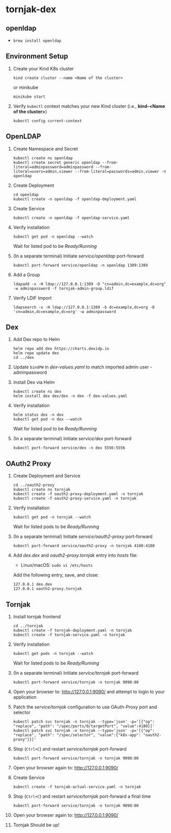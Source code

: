 # tornjak-dex
## openldap

* ```brew install openldap```
## Environment Setup
1. Create your Kind K8s cluster
    ```
    kind create cluster --name <Name of the cluster>
    ```
    or minikube 
    ```
    minikube start
    ```
1. Verify `kubectl` context matches your new Kind cluster (i.e., **kind-\<Name of the cluster>**)
   ```
   kubectl config current-context
   ```
## OpenLDAP

1. Create Namespace and Secret​
    ```
    kubectl create ns openldap
    kubectl create secret generic openldap --from-literal=adminpassword=adminpassword --from-literal=users=admin,viewer --from-literal=passwords=admin,viewer -n openldap
    ```

1. Create Deployment​
    ```
    cd openldap
    kubectl create -n openldap -f openldap-deployment.yaml
    ```

1. Create Service
    ```
    kubectl create -n openldap -f openldap-service.yaml
    ```

1. Verify installation
    ```
    kubectl get pod -n openldap --watch
    ```

    Wait for listed pod to be *Ready/Running*

2. (In a separate terminal) Initiate *service/openldap* port-forward
    ```
    kubectl port-forward service/openldap -n openldap 1389:1389
    ```

3. Add a Group​
    ```
    ldapadd -x -H ldap://127.0.0.1:1389 -D "cn=admin,dc=example,dc=org" -w adminpassword -f tornjak-admin-group.ldif
    ```

4. Verify LDIF Import
    ```
    ldapsearch -x -H ldap://127.0.0.1:1389 -b dc=example,dc=org -D 'cn=admin,dc=example,dc=org' -w adminpassword
    ```

## Dex

1. Add Dex repo to Helm
    ```
    helm repo add dex https://charts.dexidp.io
    helm repo update dex
    cd ../dex
    ```

1. Update `bindPW` in *dex-values.yaml* to match imported admin user - adminpassword

1. Install Dex via Helm
    ```
    kubectl create ns dex
    helm install dex dex/dex -n dex -f dex-values.yaml
    ```

1. Verify installation
    ```
    helm status dex -n dex
    kubectl get pod -n dex --watch
    ```

    Wait for listed pod to be *Ready/Running*

1. (In a separate terminal) Initiate *service/dex* port-forward
    ```
    kubectl port-forward service/dex -n dex 5556:5556
    ```

## OAuth2 Proxy
1. Create Deployment and Service
    ```
    cd ../oauth2-proxy
    kubectl create ns tornjak
    kubectl create -f oauth2-proxy-deployment.yaml -n tornjak
    kubectl create -f oauth2-proxy-service.yaml -n tornjak
    ```

1. Verify installation
    ```
    kubectl get pod -n tornjak --watch
    ```

    Wait for listed pods to be *Ready/Running*

1. (In a separate terminal) Initiate *service/oauth2-proxy* port-forward
    ```
    kubectl port-forward service/oauth2-proxy -n tornjak 4180:4180
    ```

1. Add *dex.dex* and *oauth2-proxy.tornjak* entry into *hosts* file:

   * Linux/macOS: `sudo vi /etc/hosts`

    Add the following entry, save, and close:
    ```
    127.0.0.1 dex.dex
    127.0.0.1 oauth2-proxy.tornjak
    ```
## Tornjak
1. Install tornjak frontend
    ```
    cd ../tornjak 
    kubectl create -f tornjak-deployment.yaml -n tornjak
    kubectl create -f tornjak-service.yaml -n tornjak
    ```

1. Verify installation
    ```
    kubectl get pods -n tornjak --watch
    ```

    Wait for listed pods to be *Ready/Running*

1. (In a separate terminal) Initiate *service/tornjak* port-forward
    ```
    kubectl port-forward service/tornjak -n tornjak 9090:80
    ```
1. Open your browser to: http://127.0.0.1:9090/ and attempt to login to your application

1. Patch the *service/tornjak* configuration to use OAuth-Proxy port and selector
    ```
    kubectl patch svc tornjak -n tornjak --type='json' -p='[{"op": "replace", "path": "/spec/ports/0/targetPort", "value":4180}]'
    kubectl patch svc tornjak -n tornjak --type='json' -p='[{"op": "replace", "path": "/spec/selector", "value":{"k8s-app": "oauth2-proxy"}}]'
    ```

1. Stop (`Ctrl+C`) and restart *service/tornjak* port-forward
    ```
    kubectl port-forward service/tornjak -n tornjak 9090:80
    ```
1. Open your browser again to: http://127.0.0.1:9090/

1. Create Service
   ```
   kubectl create -f tornjak-actual-service.yaml -n tornjak
   ```

1. Stop (`Ctrl+C`) and restart *service/tornjak* port-forward a final time
   ```
   kubectl port-forward service/tornjak -n tornjak 9090:80
   ```

1. Open your browser again to: http://127.0.0.1:9090/

1. Tornjak Should be up!



​

​

​


​

​